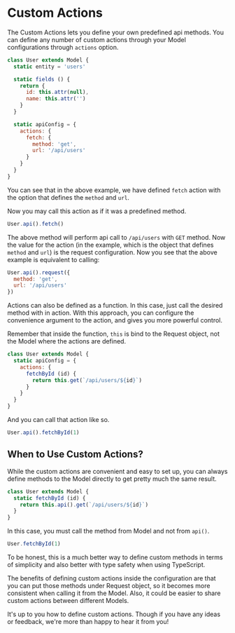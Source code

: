 # Custom Actions

The Custom Actions lets you define your own predefined api methods. You can define any number of custom actions through your Model configurations through `actions` option.

```js
class User extends Model {
  static entity = 'users'

  static fields () {
    return {
      id: this.attr(null),
      name: this.attr('')
    }
  }

  static apiConfig = {
    actions: {
      fetch: {
        method: 'get',
        url: '/api/users'
      }
    }
  }
}
```

You can see that in the above example, we have defined `fetch` action with the option that defines the `method` and `url`.

Now you may call this action as if it was a predefined method.

```js
User.api().fetch()
```

The above method will perform api call to `/api/users` with `GET` method. Now the value for the action (in the example, which is the object that defines `method` and `url`) is the request configuration. Now you see that the above example is equivalent to calling:

```js
User.api().request({
  method: 'get',
  url: '/api/users'
})
```

Actions can also be defined as a function. In this case, just call the desired method with in action. With this approach, you can configure the convenience argument to the action, and gives you more powerful control.

Remember that inside the function, `this` is bind to the Request object, not the Model where the actions are defined.

```js
class User extends Model {
  static apiConfig = {
    actions: {
      fetchById (id) {
        return this.get(`/api/users/${id}`)
      }
    }
  }
}
```

And you can call that action like so.

```js
User.api().fetchById(1)
```

## When to Use Custom Actions?

While the custom actions are convenient and easy to set up, you can always define methods to the Model directly to get pretty much the same result.

```js
class User extends Model {
  static fetchById (id) {
    return this.api().get(`/api/users/${id}`)
  }
}
```

In this case, you must call the method from Model and not from `api()`.

```js
User.fetchById(1)
```

To be honest, this is a much better way to define custom methods in terms of simplicity and also better with type safety when using TypeScript.

The benefits of defining custom actions inside the configuration are that you can put those methods under Request object, so it becomes more consistent when calling it from the Model. Also, it could be easier to share custom actions between different Models.

It's up to you how to define custom actions. Though if you have any ideas or feedback, we're more than happy to hear it from you!
